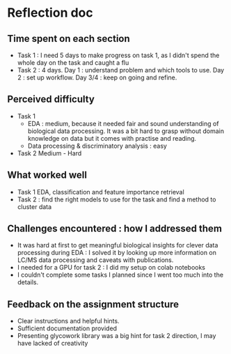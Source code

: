 # Reflection doc

## Time spent on each section

- Task 1 : I need 5 days to make progress on task 1, as I didn't spend the whole day on the task and caught a flu
- Task 2 : 4 days. Day 1 : understand problem and which tools to use. Day 2 : set up workflow. Day 3/4 : keep on going and refine.

## Perceived difficulty

- Task 1
   - EDA : medium, because it needed fair and sound understanding of biological data processing. It was a bit hard to grasp without domain knowledge on data but it comes with practise and reading.
   - Data processing & discriminatory analysis : easy
- Task 2 Medium - Hard

## What worked well

* Task 1 EDA, classification and feature importance retrieval
* Task 2 : find the right models to use for the task and find a method to cluster data

## Challenges encountered : how I addressed them

* It was hard at first to get meaningful biological insights for clever data processing during EDA : I solved it by looking up more information on LC/MS data processing and caveats with publications.
* I needed for a GPU for task 2 : I did my setup on colab notebooks
* I couldn't complete some tasks I planned since I went too much into the details.

## Feedback on the assignment structure

* Clear instructions and helpful hints.
* Sufficient documentation provided
* Presenting glycowork library was a big hint for task 2 direction, I may have lacked of creativity